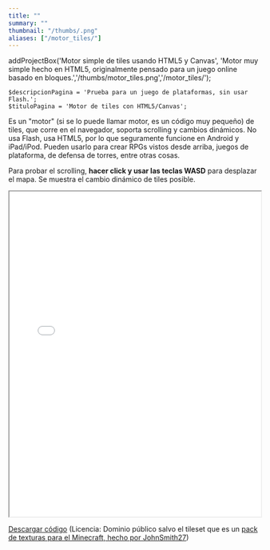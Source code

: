 ```yaml
---
title: ""
summary: ""
thumbnail: "/thumbs/.png"
aliases: ["/motor_tiles/"]
---
```

addProjectBox('Motor simple de tiles usando HTML5 y Canvas', 'Motor muy simple hecho en HTML5, originalmente pensado para un juego online basado en bloques.','/thumbs/motor_tiles.png','/motor_tiles/');

	$descripcionPagina = 'Prueba para un juego de plataformas, sin usar Flash.';
	$tituloPagina = 'Motor de tiles con HTML5/Canvas';
<p>Es un "motor" (si se lo puede llamar motor, es un código muy pequeño) de tiles, que corre en el navegador, soporta scrolling y cambios dinámicos. No usa Flash, usa HTML5, por lo que seguramente funcione en Android y iPad/iPod. Pueden usarlo para crear RPGs vistos desde arriba, juegos de plataforma, de defensa de torres, entre otras cosas. </p>
<p>Para probar el scrolling, <strong>hacer click y usar las teclas WASD</strong> para desplazar el mapa. Se muestra el cambio dinámico de tiles posible.</p>
<iframe src="/inc/tile/index.html" style="width:100%;height:650px;"></iframe>

<p><a href="/downloads/te.zip" >Descargar código</a> (Licencia: Dominio público salvo el tileset que es un <a href="http://www.planetminecraft.com/member/johnsmith27/texture_packs/server/">pack de texturas para el Minecraft, hecho por JohnSmith27</a>) </p>
